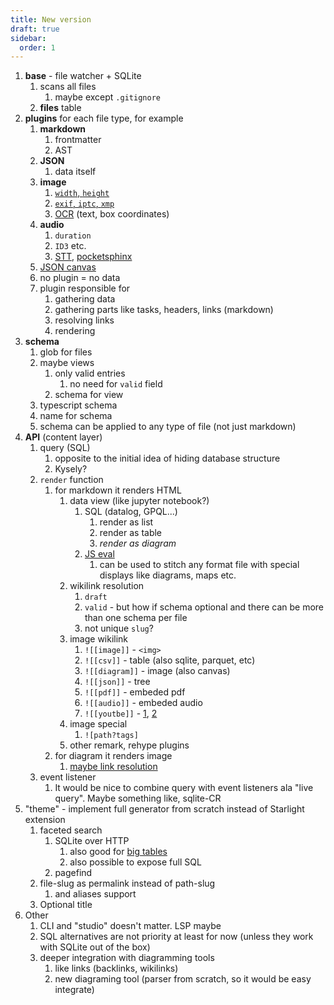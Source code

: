 ```yaml
---
title: New version
draft: true
sidebar:
  order: 1
---
```


1. **base** - file watcher + SQLite
   1. scans all files
      1. maybe except `.gitignore`
   2. **files** table
2. **plugins** for each file type, for example
   1. **markdown**
      1. frontmatter
      2. AST
   2. **JSON**
      1. data itself
   3. **image**
      1. [`width`, `height`](https://www.npmjs.com/package/image-size)
      2. [`exif`, `iptc`, `xmp`](https://www.npmjs.com/package/exifreader)
      3. [OCR](https://tesseract.projectnaptha.com/) (text, box coordinates)
   4. **audio**
      1. `duration`
      2. `ID3` etc.
      3. [STT](https://www.npmjs.com/search?q=speech-to-text), [pocketsphinx](https://syl22-00.github.io/pocketsphinx.js/)
   5. [JSON canvas](https://jsoncanvas.org/)
   6. no plugin = no data
   7. plugin responsible for
      1. gathering data
      2. gathering parts like tasks, headers, links (markdown)
      3. resolving links
      4. rendering
3. **schema**
   1. glob for files
   2. maybe views
      1. only valid entries
         1. no need for `valid` field
      2. schema for view
   3. typescript schema
   4. name for schema
   5. schema can be applied to any type of file (not just markdown)
4. **API** (content layer)
   1. query (SQL)
      1. opposite to the initial idea of hiding database structure
      2. Kysely?
   2. `render` function
      1. for markdown it renders HTML
         1. data view (like jupyter notebook?)
            1. SQL (datalog, GPQL...)
               1. render as list
               2. render as table
               3. _render as diagram_
            2. [JS eval](https://notes.stereobooster.com/js-eval/)
               1. can be used to stitch any format file with special displays like diagrams, maps etc.
         2. wikilink resolution
            1. `draft`
            2. `valid` - but how if schema optional and there can be more than one schema per file
            3. not unique `slug`?
         3. image wikilink
            1. `![[image]]` - `<img>`
            2. `![[csv]]` - table (also sqlite, parquet, etc)
            3. `![[diagram]]` - image (also canvas)
            4. `![[json]]` - tree
            5. `![[pdf]]` - embeded pdf
            6. `![[audio]]` - embeded audio
            7. `![[youtbe]]` - [1](https://astro-embed.netlify.app/components/youtube/), [2](https://github.com/insin/astro-lazy-youtube-embed/blob/main/YouTube.astro)
         4. image special
            1. `![path?tags]`
         5. other remark, rehype plugins
      2. for diagram it renders image
         1. [maybe link resolution](https://help.obsidian.md/Editing+and+formatting/Advanced+formatting+syntax#Linking+files+in+a+diagram)
   3. event listener
      1. It would be nice to combine query with event listeners ala "live query". Maybe something like, sqlite-CR
5. "theme" - implement full generator from scratch instead of Starlight extension
   1. faceted search
      1. SQLite over HTTP
         1. also good for [big tables](https://observablehq.com/documentation/cells/data-table)
         2. also possible to expose full SQL
      2. pagefind
   2. file-slug as permalink instead of path-slug
      1. and aliases support
   3. Optional title
6. Other
   1. CLI and "studio" doesn't matter. LSP maybe
   2. SQL alternatives are not priority at least for now (unless they work with SQLite out of the box)
   3. deeper integration with diagramming tools
      1. like links (backlinks, wikilinks)
      2. new diagraming tool (parser from scratch, so it would be easy integrate)
